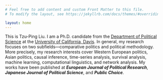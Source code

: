 ```yaml
---
# Feel free to add content and custom Front Matter to this file.
# To modify the layout, see https://jekyllrb.com/docs/themes/#overriding-theme-defaults

layout: home
---
```


This is Tzu-Ping Liu. I am a Ph.D. candidate from the [Department of Political Science](https://ps.ucdavis.edu/ "UCD PoliSci") at the [University of California, Davis](https://www.ucdavis.edu/ "UC Davis"). In general, my research focuses on two subfields&mdash;comparative politics and political methodology. More precisely, my research interests cover Western European politics, Asian politics, causal inference, time-series analysis, survival analysis, machine learning, computational linguistics, and network analysis. My works have been published at ***European Journal of Political Research***, ***Japanese Journal of Political Science***, and ***Public Choice***.
